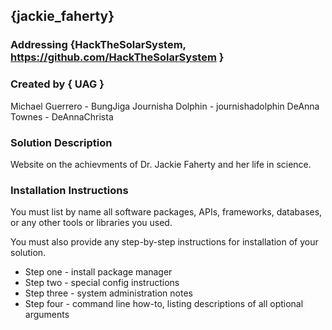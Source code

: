 ## {jackie_faherty}

### Addressing {HackTheSolarSystem, https://github.com/HackTheSolarSystem }

### Created by { UAG }

Michael Guerrero - BungJiga
Journisha Dolphin - journishadolphin
DeAnna Townes - DeAnnaChrista


### Solution Description

Website on the achievments of Dr. Jackie Faherty and her life in science.

### Installation Instructions

You must list by name all software packages, APIs, frameworks, databases, or any other tools or libraries you used.

You must also provide any step-by-step instructions for installation of your solution.
* Step one - install package manager
* Step two - special config instructions
* Step three - system administration notes
* Step four - command line how-to, listing descriptions of all optional arguments
